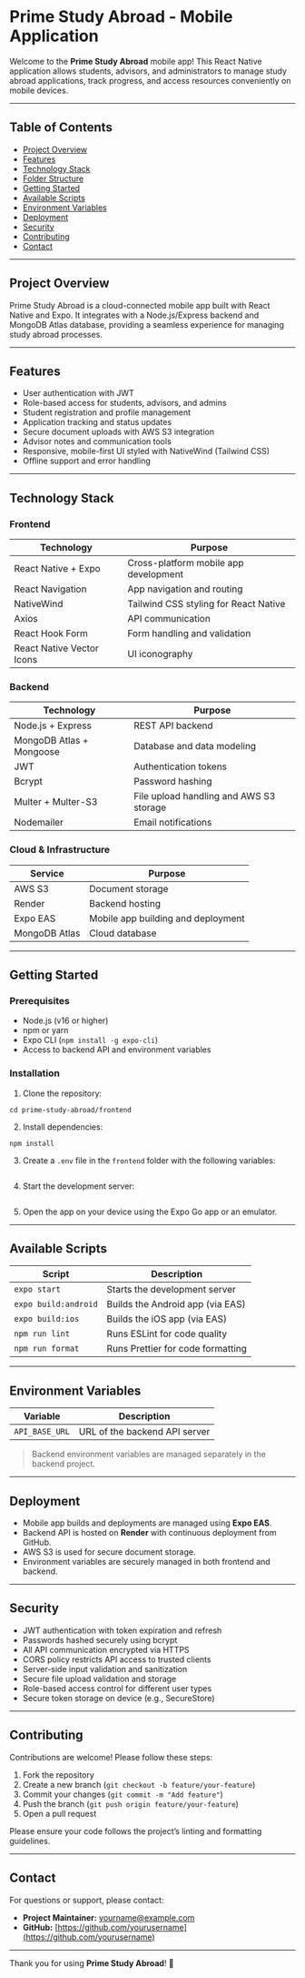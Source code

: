 # Prime Study Abroad - Mobile Application

Welcome to the **Prime Study Abroad** mobile app! This React Native application allows students, advisors, and administrators to manage study abroad applications, track progress, and access resources conveniently on mobile devices.

---

## Table of Contents

- [Project Overview](#project-overview)
- [Features](#features)
- [Technology Stack](#technology-stack)
- [Folder Structure](#folder-structure)
- [Getting Started](#getting-started)
- [Available Scripts](#available-scripts)
- [Environment Variables](#environment-variables)
- [Deployment](#deployment)
- [Security](#security)
- [Contributing](#contributing)
- [Contact](#contact)

---

## Project Overview

Prime Study Abroad is a cloud-connected mobile app built with React Native and Expo. It integrates with a Node.js/Express backend and MongoDB Atlas database, providing a seamless experience for managing study abroad processes.

---

## Features

- User authentication with JWT
- Role-based access for students, advisors, and admins
- Student registration and profile management
- Application tracking and status updates
- Secure document uploads with AWS S3 integration
- Advisor notes and communication tools
- Responsive, mobile-first UI styled with NativeWind (Tailwind CSS)
- Offline support and error handling

---

## Technology Stack

### Frontend

| Technology               | Purpose                                |
|--------------------------|--------------------------------------|
| React Native + Expo      | Cross-platform mobile app development |
| React Navigation         | App navigation and routing            |
| NativeWind               | Tailwind CSS styling for React Native |
| Axios                    | API communication                     |
| React Hook Form          | Form handling and validation          |
| React Native Vector Icons| UI iconography                       |

### Backend

| Technology               | Purpose                                |
|--------------------------|--------------------------------------|
| Node.js + Express        | REST API backend                      |
| MongoDB Atlas + Mongoose | Database and data modeling            |
| JWT                      | Authentication tokens                 |
| Bcrypt                   | Password hashing                      |
| Multer + Multer-S3       | File upload handling and AWS S3 storage |
| Nodemailer               | Email notifications                   |

### Cloud & Infrastructure

| Service                  | Purpose                                |
|--------------------------|--------------------------------------|
| AWS S3                   | Document storage                      |
| Render                   | Backend hosting                      |
| Expo EAS                 | Mobile app building and deployment   |
| MongoDB Atlas            | Cloud database                       |

---


## Getting Started

### Prerequisites

- Node.js (v16 or higher)
- npm or yarn
- Expo CLI (`npm install -g expo-cli`)
- Access to backend API and environment variables

### Installation

1. Clone the repository:
```git clone https://github.com/yourusername/prime-study-abroad.git
cd prime-study-abroad/frontend
```

2. Install dependencies:

``` 
npm install 
```


3. Create a `.env` file in the `frontend` folder with the following variables:

``` API_BASE_URL=https://your-backend-api.com 
```


4. Start the development server:

```expo start
```


5. Open the app on your device using the Expo Go app or an emulator.

---

## Available Scripts

| Script           | Description                          |
|------------------|------------------------------------|
| `expo start`     | Starts the development server       |
| `expo build:android` | Builds the Android app (via EAS) |
| `expo build:ios` | Builds the iOS app (via EAS)        |
| `npm run lint`   | Runs ESLint for code quality        |
| `npm run format` | Runs Prettier for code formatting   |

---

## Environment Variables

| Variable       | Description                     |
|----------------|---------------------------------|
| `API_BASE_URL` | URL of the backend API server   |

> Backend environment variables are managed separately in the backend project.

---

## Deployment

- Mobile app builds and deployments are managed using **Expo EAS**.
- Backend API is hosted on **Render** with continuous deployment from GitHub.
- AWS S3 is used for secure document storage.
- Environment variables are securely managed in both frontend and backend.

---

## Security

- JWT authentication with token expiration and refresh
- Passwords hashed securely using bcrypt
- All API communication encrypted via HTTPS
- CORS policy restricts API access to trusted clients
- Server-side input validation and sanitization
- Secure file upload validation and storage
- Role-based access control for different user types
- Secure token storage on device (e.g., SecureStore)

---

## Contributing

Contributions are welcome! Please follow these steps:

1. Fork the repository
2. Create a new branch (`git checkout -b feature/your-feature`)
3. Commit your changes (`git commit -m "Add feature"`)
4. Push the branch (`git push origin feature/your-feature`)
5. Open a pull request

Please ensure your code follows the project’s linting and formatting guidelines.


---

## Contact

For questions or support, please contact:

- **Project Maintainer:** yourname@example.com  
- **GitHub:** [https://github.com/yourusername](https://github.com/yourusername)

---

Thank you for using **Prime Study Abroad**! 🚀

